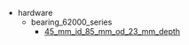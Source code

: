 * hardware
  * bearing_62000_series
    * [45_mm_id_85_mm_od_23_mm_depth](hardware/bearing_62000_series/45_mm_id_85_mm_od_23_mm_depth)
